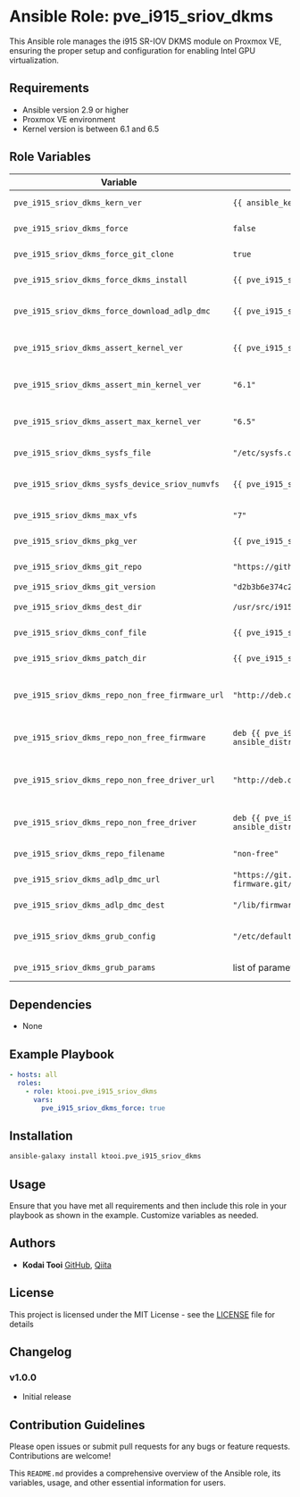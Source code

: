 # Ansible Role: pve_i915_sriov_dkms

This Ansible role manages the i915 SR-IOV DKMS module on Proxmox VE, ensuring the proper setup and configuration for enabling Intel GPU virtualization.

## Requirements

- Ansible version 2.9 or higher
- Proxmox VE environment
- Kernel version is between 6.1 and 6.5

## Role Variables

| Variable | Default | Description |
|----------|---------|-------------|
| `pve_i915_sriov_dkms_kern_ver` | `{{ ansible_kernel }}` | Kernel version |
| `pve_i915_sriov_dkms_force` | `false` | Force various actions |
| `pve_i915_sriov_dkms_force_git_clone` | `true` | Force git clone |
| `pve_i915_sriov_dkms_force_dkms_install` | `{{ pve_i915_sriov_dkms_force }}` | Force DKMS install |
| `pve_i915_sriov_dkms_force_download_adlp_dmc` | `{{ pve_i915_sriov_dkms_force }}` | Force download ADLP DMC |
| `pve_i915_sriov_dkms_assert_kernel_ver` | `{{ pve_i915_sriov_dkms_kern_ver.split('.')[0:2] \| join('.') }}` | Kernel version assertion |
| `pve_i915_sriov_dkms_assert_min_kernel_ver` | `"6.1"` | Minimum kernel version |
| `pve_i915_sriov_dkms_assert_max_kernel_ver` | `"6.5"` | Maximum kernel version |
| `pve_i915_sriov_dkms_sysfs_file` | `"/etc/sysfs.d/i915-sriov-dkms.conf"` | Sysfs file path |
| `pve_i915_sriov_dkms_sysfs_device_sriov_numvfs` | `{{ pve_i915_sriov_dkms_sysfs_device_path }}/sriov_numvfs` | Sysfs device path for SR-IOV VFs |
| `pve_i915_sriov_dkms_max_vfs` | `"7"` | Maximum VFs |
| `pve_i915_sriov_dkms_pkg_ver` | `{{ pve_i915_sriov_dkms_kern_ver.split('.')[0:2] \| join('.') }}` | Package version |
| `pve_i915_sriov_dkms_git_repo` | `"https://github.com/strongtz/i915-sriov-dkms.git"` | Git repository URL |
| `pve_i915_sriov_dkms_git_version` | `"d2b3b6e374c2f1799fb5bc07aad1f4ed5d058919"` | Git version |
| `pve_i915_sriov_dkms_dest_dir` | `/usr/src/i915-sriov-dkms-{{ pve_i915_sriov_dkms_pkg_ver }}` | Destination directory |
| `pve_i915_sriov_dkms_conf_file` | `{{ pve_i915_sriov_dkms_dest_dir }}/dkms.conf` | Configuration file path |
| `pve_i915_sriov_dkms_patch_dir` | `{{ pve_i915_sriov_dkms_dest_dir }}/patches` | Patch directory |
| `pve_i915_sriov_dkms_repo_non_free_firmware_url` | `"http://deb.debian.org/debian"` | Non-free firmware repository URL |
| `pve_i915_sriov_dkms_repo_non_free_firmware` | `deb {{ pve_i915_sriov_dkms_repo_non_free_firmware_url }} {{ ansible_distribution_release }} non-free-firmware` | Non-free firmware repository |
| `pve_i915_sriov_dkms_repo_non_free_driver_url` | `"http://deb.debian.org/debian"` | Non-free driver repository URL |
| `pve_i915_sriov_dkms_repo_non_free_driver` | `deb {{ pve_i915_sriov_dkms_repo_non_free_driver_url }} {{ ansible_distribution_release }} non-free` | Non-free driver repository |
| `pve_i915_sriov_dkms_repo_filename` | `"non-free"` | Repository filename |
| `pve_i915_sriov_dkms_adlp_dmc_url` | `"https://git.kernel.org/pub/scm/linux/kernel/git/firmware/linux-firmware.git/plain/i915/adlp_dmc.bin"` | ADLP DMC URL |
| `pve_i915_sriov_dkms_adlp_dmc_dest` | `"/lib/firmware/i915/adlp_dmc.bin"` | ADLP DMC destination |
| `pve_i915_sriov_dkms_grub_config` | `"/etc/default/grub"` | Grub configuration file path |
| `pve_i915_sriov_dkms_grub_params` | list of parameters | Grub parameters |

## Dependencies

- None

## Example Playbook

```yaml
- hosts: all
  roles:
    - role: ktooi.pve_i915_sriov_dkms
      vars:
        pve_i915_sriov_dkms_force: true
```

## Installation

```sh
ansible-galaxy install ktooi.pve_i915_sriov_dkms
```

## Usage

Ensure that you have met all requirements and then include this role in your playbook as shown in the example. Customize variables as needed.

## Authors

* **Kodai Tooi** [GitHub](https://github.com/ktooi), [Qiita](https://qiita.com/ktooi)

## License

This project is licensed under the MIT License - see the [LICENSE](LICENSE) file for details

## Changelog

### v1.0.0
- Initial release

## Contribution Guidelines

Please open issues or submit pull requests for any bugs or feature requests. Contributions are welcome!

This `README.md` provides a comprehensive overview of the Ansible role, its variables, usage, and other essential information for users.
